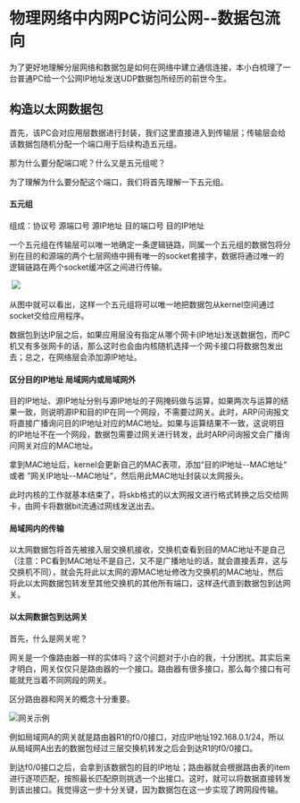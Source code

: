 # 物理网络中内网PC访问公网--数据包流向

为了更好地理解分层网络和数据包是如何在网络中建立通信连接，本小白梳理了一台普通PC给一个公网IP地址发送UDP数据包所经历的前世今生。

## 构造以太网数据包

首先，该PC会对应用层数据进行封装，我们这里直接进入到传输层；传输层会给该数据包随机分配一个端口用于后续构造五元组。

那为什么要分配端口呢？什么又是五元组呢？

为了理解为什么要分配这个端口，我们将首先理解一下五元组。

#### 五元组

组成：协议号 源端口号 源IP地址 目的端口号 目的IP地址

一个五元组在传输层可以唯一地确定一条逻辑链路，同属一个五元组的数据包将分别在目的和源端的两个七层网络中拥有唯一的socket套接字，数据将通过唯一的逻辑链路在两个socket缓冲区之间进行传输。

​	![](D:\Data\myself\暑期实习求职\实习相关\阿里实习\学习资料\五元组解释.png)

从图中就可以看出，这样一个五元组将可以唯一地把数据包从kernel空间通过socket交给应用程序。

数据包到达IP层之后，如果应用层没有指定从哪个网卡(IP地址)发送数据包，而PC机又有多张网卡的话，那么这时也会由内核随机选择一个网卡接口将数据包发出去；总之，在网络层会添加源IP地址。

#### 区分目的IP地址 局域网内或局域网外

目的IP地址、源IP地址分别与源IP地址的子网掩码做与运算，如果两次与运算的结果一致，则说明源IP和目的IP在同一个网段，不需要过网关。此时，ARP问询报文将直接广播询问目的IP地址对应的MAC地址。如果与运算结果不一致，这说明目的IP地址不在一个网段，数据包需要过网关进行转发，此时ARP问询报文会广播询问网关对应的MAC地址。

拿到MAC地址后，kernel会更新自己的MAC表项，添加“目的IP地址--MAC地址“ 或者 ”网关IP地址--MAC地址“，然后用此MAC地址封装以太网报头。

此时内核的工作就基本结束了，将skb格式的以太网报文进行格式转换之后交给网卡，由网卡将数据bit流通过网线发送出去。

#### 局域网内的传输

以太网数据包将首先被接入层交换机接收，交换机查看到目的MAC地址不是自己（注意：PC看到MAC地址不是自己，又不是广播地址的话，就会直接丢弃，这与交换机不同），就会先将此以太网的源MAC地址修改为交换机的MAC地址，然后将此以太网数据包转发至其他交换机的其他所有端口，这样迭代直到数据包到达网关。

#### 以太网数据包到达网关

首先，什么是网关呢？

网关是一个像路由器一样的实体吗？这个问题对于小白的我，十分困扰。其实后来才明白，网关仅仅只是路由器的一个接口。路由器有很多接口，那么每个接口有可能就充当着不同网段的网关。

区分路由器和网关的概念十分重要。

![网关示例](D:\Data\myself\暑期实习求职\实习相关\阿里实习\学习资料\网关示例.png)

例如局域网A的网关就是路由器R1的f0/0接口，对应IP地址192.168.0.1/24，所以从局域网A出去的数据包经过三层交换机转发之后会到达R1的f0/0接口。

到达f0/0接口之后，会拿到该数据包的目的IP地址；路由器就会根据路由表的item进行逐项匹配，按照最长匹配原则挑选一个出接口。这时，就可以将数据直接转发到该出接口。我觉得这一步十分关键，因为数据包在这一步实现了跨网段传输。



